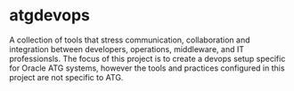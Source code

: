 atgdevops
======

A collection of tools that stress communication, collaboration and integration between developers, operations, middleware, and IT professionsls. The focus of this project is to create a devops setup specific for Oracle ATG systems, however the tools and practices configured in this project are not specific to ATG. 
